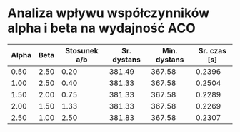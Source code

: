 # Analiza wpływu współczynników alpha i beta na wydajność ACO

| Alpha | Beta | Stosunek a/b | Sr. dystans | Min. dystans | Sr. czas [s] |
| --- | --- | --- | --- | --- | --- |
| 0.50 | 2.50 | 0.20 | 381.49 | 367.58 | 0.2396 |
| 1.00 | 2.50 | 0.40 | 381.33 | 367.58 | 0.2504 |
| 1.50 | 2.00 | 0.75 | 381.33 | 367.58 | 0.2289 |
| 2.00 | 1.50 | 1.33 | 381.33 | 367.58 | 0.2269 |
| 2.50 | 1.00 | 2.50 | 381.83 | 367.58 | 0.2307 |
